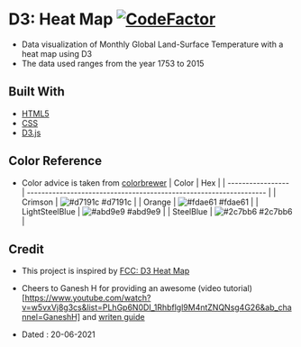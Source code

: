 # D3: Heat Map [![CodeFactor](https://www.codefactor.io/repository/github/googoldkhan/heat-map/badge)](https://www.codefactor.io/repository/github/googoldkhan/heat-map)

- Data visualization of Monthly Global Land-Surface Temperature with a heat map using D3
- The data used ranges from the year 1753 to 2015

## Built With

- [HTML5](https://developer.mozilla.org/en-US/docs/Glossary/HTML5)
- [CSS](https://developer.mozilla.org/en-US/docs/Web/CSS)
- [D3.js](https://github.com/d3/d3)

## Color Reference

- Color advice is taken from [colorbrewer](https://colorbrewer2.org/?type=diverging&scheme=RdYlBu&n=4)
| Color             | Hex                                                                |
| ----------------- | ------------------------------------------------------------------ |
| Crimson | ![#d7191c](https://via.placeholder.com/10/d7191c?text=+) #d7191c |
| Orange | ![#fdae61](https://via.placeholder.com/10/fdae61?text=+) #fdae61 |
| LightSteelBlue | ![#abd9e9](https://via.placeholder.com/10/abd9e9?text=+) #abd9e9 |
| SteelBlue | ![#2c7bb6](https://via.placeholder.com/10/2c7bb6?text=+) #2c7bb6 |

## Credit

- This project is inspired by [FCC: D3 Heat Map](https://codepen.io/freeCodeCamp/full/JEXgeY)

- Cheers to Ganesh H for providing an awesome (video tutorial)[https://www.youtube.com/watch?v=w5vxVj8g3cs&list=PLhGp6N0DI_1Rhbflgl9M4ntZNQNsg4G26&ab_channel=GaneshH] and [writen guide](https://www.notion.so/Visualize-Data-with-a-Heat-Map-12660e493bd940ea95625aa641db574b)

- Dated : 20-06-2021
